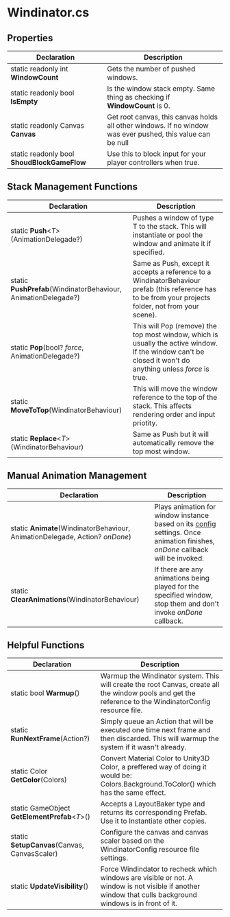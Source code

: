 # Windinator.cs



## Properties

| Declaration | Description |
| - | - |
| static readonly int **WindowCount**  | Gets the number of pushed windows. |
| static readonly bool **IsEmpty**     | Is the window stack empty. Same thing as checking if **WindowCount** is 0. |
| static readonly Canvas **Canvas**    | Get root canvas, this canvas holds all other windows. If no window was ever pushed, this value can be null |
| static readonly bool **ShoudBlockGameFlow**      | Use this to block input for your player controllers when true. |

## Stack Management Functions

| Declaration | Description |
| - | - |
| static **Push**<*T*>(AnimationDelegade?)    | Pushes a window of type T to the stack. This will instantiate or pool the window and animate it if specified.|
| static **PushPrefab**(WindinatorBehaviour, AnimationDelegade?) | Same as Push, except it accepts a reference to a WindinatorBehaviour prefab (this reference has to be from your projects folder, not from your scene). |
| static **Pop**(bool? *force*, AnimationDelegade?) | This will Pop (remove) the top most window, which is usually the active window. If the window can't be closed it won't do anything unless *force* is true. |
| static **MoveToTop**(WindinatorBehaviour) | This will move the window reference to the top of the stack. This affects rendering order and input priotity. |
| static **Replace**<*T*>(WindinatorBehaviour) | Same as Push but it will automatically remove the top most window. |

## Manual Animation Management

| Declaration | Description |
| - | - |
| static **Animate**(WindinatorBehaviour, AnimationDelegade, Action? *onDone*) | Plays animation for window instance based on its [config](windows.md#window-settings) settings. Once animation finishes, *onDone* callback will be invoked. |
| static **ClearAnimations**(WindinatorBehaviour) | If there are any animations being played for the specified window, stop them and don't invoke *onDone* callback. |

## Helpful Functions

| Declaration | Description |
| - | - |
| static bool **Warmup**() | Warmup the Windinator system. This will create the root Canvas, create all the window pools and get the reference to the WindinatorConfig resource file.  |
| static **RunNextFrame**(Action?) | Simply queue an Action that will be executed one time next frame and then discarded. This will warmup the system if it wasn't already. |
| static Color **GetColor**(Colors) | Convert Material Color to Unity3D Color, a preffered way of doing it would be: Colors.Background.ToColor() which has the same effect. |
| static GameObject **GetElementPrefab**<*T*>() | Accepts a LayoutBaker type and returns its corresponding Prefab. Use it to Instantiate other copies. |
| static **SetupCanvas**(Canvas, CanvasScaler) | Configure the canvas and canvas scaler based on the WindinatorConfig resource file settings. |
| static **UpdateVisibility**() | Force Windindator to recheck which windows are visible or not. A window is not visible if another window that culls background windows is in front of it. |
